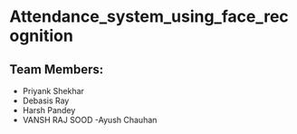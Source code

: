 # Attendance_system_using_face_recognition

## Team Members:
- Priyank Shekhar
- Debasis Ray
- Harsh Pandey 
- VANSH RAJ SOOD
-Ayush Chauhan
